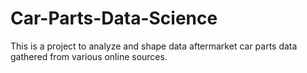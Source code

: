 # Car-Parts-Data-Science

This is a project to analyze and shape data aftermarket car parts data gathered from various online sources.
